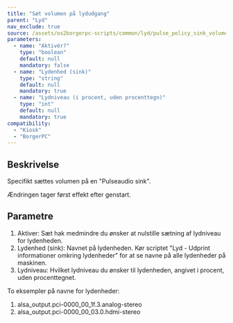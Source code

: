 ```yaml
---
title: "Sæt volumen på lydudgang"
parent: "Lyd"
nav_exclude: true
source: /assets/os2borgerpc-scripts/common/lyd/pulse_policy_sink_volume.sh
parameters:
  - name: "Aktivér?"
    type: "boolean"
    default: null
    mandatory: false
  - name: "Lydenhed (sink)"
    type: "string"
    default: null
    mandatory: true
  - name: "Lydniveau (i procent, uden procenttegn)"
    type: "int"
    default: null
    mandatory: true
compatibility:
  - "Kiosk"
  - "BorgerPC"
---
```


## Beskrivelse
Specifikt sættes volumen på en "Pulseaudio sink".

Ændringen tager først effekt efter genstart.

## Parametre
1. Aktiver: Sæt hak medmindre du ønsker at nulstille sætning af lydniveau for lydenheden.
2. Lydenhed (sink): Navnet på lydenheden. Kør scriptet "Lyd - Udprint informationer omkring lydenheder" for at se navne på alle lydenheder på maskinen.
3. Lydniveau: Hvilket lydniveau du ønsker til lydenheden, angivet i procent, uden procenttegnet.

To eksempler på navne for lydenheder:
1. alsa_output.pci-0000_00_1f.3.analog-stereo
2. alsa_output.pci-0000_00_03.0.hdmi-stereo